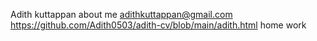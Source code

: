 Adith kuttappan
about me
adithkuttappan@gmail.com
https://github.com/Adith0503/adith-cv/blob/main/adith.html
home work
